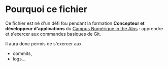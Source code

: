 # Pourquoi ce fichier

Ce fichier est né d'un défi fou pendant la formation **Concepteur et développeur d'applications** du [Campus Numérique in the Alps](https://le-campus-numerique.fr) : apprendre et s'exercer aux commandes basiques de Git.

Il aura donc permis de s'exercer aux
- commits,
- logs...
